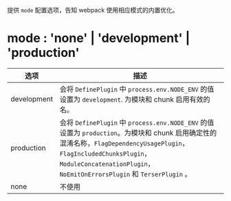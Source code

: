 提供 `mode` 配置选项，告知 webpack 使用相应模式的内置优化。
# mode : 'none' | 'development' | 'production'

| 选项          | 描述                                                                                                                                                                                                               |
| ----------- | ---------------------------------------------------------------------------------------------------------------------------------------------------------------------------------------------------------------- |
| development | 会将 `DefinePlugin` 中 `process.env.NODE_ENV` 的值设置为 `development`. 为模块和 chunk 启用有效的名。                                                                                                                               |
| production  | 会将 `DefinePlugin` 中 `process.env.NODE_ENV` 的值设置为 `production`。为模块和 chunk 启用确定性的混淆名称，`FlagDependencyUsagePlugin`，`FlagIncludedChunksPlugin`，`ModuleConcatenationPlugin`，`NoEmitOnErrorsPlugin` 和 `TerserPlugin` 。 |
| none        | 不使用                                                                                                                                                                                                              |

